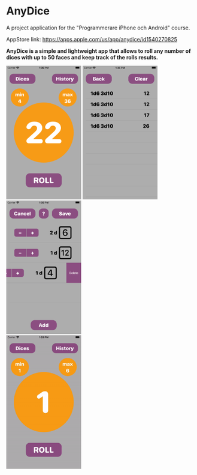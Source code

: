 # AnyDice

A project application for the "Programmerare iPhone och Android" course.

AppStore link: https://apps.apple.com/us/app/anydice/id1540270825

**AnyDice is a simple and lightweight app that allows to roll any number of dices with up to 50 faces and keep track of the rolls results.**

<img src="AnyDice_01.png" alt="AnyDice_01" width="200"/>
<img src="AnyDice_02.png" alt="AnyDice_01" width="200"/>
<img src="AnyDice_03.png" alt="AnyDice_01" width="200"/>
<br />
<img src="AnyDice.gif" alt="AnyDice" width="200"/>
